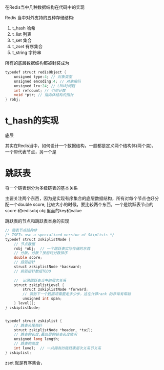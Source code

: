 在Redis当中几种数据结构在代码中的实现


Redis 当中对外支持的五种存储结构:
1. t_hash 哈希
1. t_list   列表
3. t_set     集合
4. t_zset     有序集合
5. t_string   字符串


所有的底层数据结构都被封装成为

```java
typedef struct redisObject {
    unsigned type:4; // 对象类型
    unsigned encoding:4; // 对象编码
    unsigned lru:24; // LRU时间戳
    int refcount; // 引用计数
    void *ptr; // 指向体结构的指针
} robj;
```

# t_hash的实现
底层

其实在Redis当中，如何设计一个数据结构，一般都是定义两个结构体(两个类)，一个带代表节点，另一个是

# 跳跃表

将一个链表划分为多级链表的基本关系


主要关注两个东西，因为是实现有序集合的底层数据结构，所有对每个节点也好分配一个double score, 比较大小的时候，要比较两个东西，一个是跳跃表节点的score 和redisobj obj 里面的key和value

跳跃表的节点和跳跃表本身的实现


```java
// 跳表节点结构体
/* ZSETs use a specialized version of Skiplists */
typedef struct zskiplistNode {
    // 节点数据
    robj *obj;  // 一个跳跃表实际存储的东西
    // 分数，分数？按游戏分数排序
    double score;
    // 后驱指针
    struct zskiplistNode *backward;
    // 前驱指针数组TODO
    
    //  记录跳跃表当中的层次关系
    struct zskiplistLevel {
        struct zskiplistNode *forward;
        // 调到下一个数据项需要走多少步，这在计算rank 的非常有帮助
        unsigned int span;
    } level[];
} zskiplistNode;


typedef struct zskiplist {
    // 跳表头尾指针
    struct zskiplistNode *header, *tail;
    // 跳表的长度,最底层的链表长度情况
    unsigned long length;
    // 跳表的高度
    int level;  // 一共拥有的跳跃表层次关系节关系
} zskiplist;
```


zset 就是有序集合，
